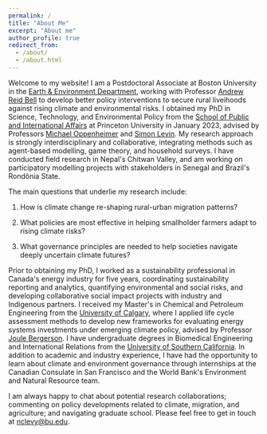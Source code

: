 ```yaml
---
permalink: /
title: "About Me"
excerpt: "About me"
author_profile: true
redirect_from: 
  - /about/
  - /about.html
---
```


Welcome to my website! I am a Postdoctoral Associate at Boston University in the [Earth & Environment Department](https://www.bu.edu/earth/), working with Professor [Andrew Reid Bell](https://andrewreidbell.com/) to develop better policy interventions to secure rural liveihoods against rising climate and environmental risks. I obtained my PhD in Science, Technology, and Environmental Policy from the [School of Public and International Affairs](https://cpree.princeton.edu/) at Princeton University in January 2023, advised by Professors [Michael Oppenheimer](https://cpree.princeton.edu/people/michael-oppenheimer) and [Simon Levin](https://slevin.princeton.edu/). My research approach is strongly interdisciplinary and collaborative, integrating methods such as agent-based modelling, game theory, and household surveys. I have conducted field research in Nepal's Chitwan Valley, and am working on participatory modelling projects with stakeholders in Senegal and Brazil's Rondônia State.

The main questions that underlie my research include:

1) How is climate change re-shaping rural-urban migration patterns?

2) What policies are most effective in helping smallholder farmers adapt to rising climate risks?

3) What governance principles are needed to help societies navigate deeply uncertain climate futures?

Prior to obtaining my PhD, I worked as a sustainability professional in Canada's energy industry for five years, coordinating sustainability reporting and analytics, quantifying environmental and social risks, and developing collaborative social impact projects with industry and Indigenous partners. I received my Master's in Chemical and Petroleum Engineering from the [University of Calgary](https://www.ucalgary.ca/), where I applied life cycle assessment methods to develop new frameworks for evaluating energy systems investments under emerging climate policy, advised by Professor [Joule Bergerson](https://schulich.ucalgary.ca/contacts/joule-bergerson). I have undergraduate degrees in Biomedical Engineering and International Relations from the [University of Southern California](https://www.usc.edu/). In addition to academic and industry experience, I have had the opportunity to learn about climate and environment governance through internships at the Canadian Consulate in San Francisco and the World Bank's Environment and Natural Resource team. 

I am always happy to chat about potential research collaborations; commenting on policy developments related to climate, migration, and agriculture; and navigating graduate school. Please feel free to get in touch at nclevy@bu.edu.